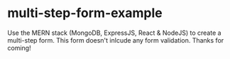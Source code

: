 # multi-step-form-example

Use the MERN stack (MongoDB, ExpressJS, React & NodeJS) to create a multi-step form. This form doesn't inlcude any form validation. Thanks for coming!
